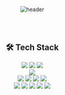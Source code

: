 <div align="center">

![header](https://readme-typing-svg.demolab.com?font=Caveat&weight=700&size=50&duration=1&pause=997&color=6994CDEE&vCenter=true&repeat=false&random=false&width=525&height=100&lines=Welcom+to+Jaekyeong's+Github!)
  
</div>

</br></br>

<!-- <h2 align="center"> 🎤 Introduction </h2>
<div align="center"></div> -->

<!-- 
[icon reference]
https://simpleicons.org/
-->
<h2 align="center"><b>🛠 Tech Stack</b></h2>
<div align="center">
  <div>
    <img src="https://img.shields.io/badge/React-61DAFB?style=flat-square&logo=React&logoColor=black"/>
    <img src="https://img.shields.io/badge/Next.js-000000?style=flat-square&logo=Next.js&logoColor=white"/>
    <img src="https://img.shields.io/badge/Vue.js-4FC08D?style=flat-square&logo=Vue.js&logoColor=white"/>
  </div>  
  <div>
    <img src="https://img.shields.io/badge/redux-764ABC?style=flat-square&logo=redux&logoColor=white"/>
  </div>
  <div>
    <img src="https://img.shields.io/badge/HTML5-E34F26?style=flat-square&logo=html5&logoColor=white"/>
    <img src="https://img.shields.io/badge/CSS3-1572B6?style=flat-square&logo=css3&logoColor=white"/>
    <img src="https://img.shields.io/badge/jQuery-0769AD?style=flat-square&logo=jQuery&logoColor=white"/>
    <img src="https://img.shields.io/badge/thymeleaf-005F0F?style=flat-square&logo=thymeleaf&logoColor=white"/>
  </div>
  <div>
    <img src="https://img.shields.io/badge/Sass-CC6699?style=flat-square&logo=Sass&logoColor=white"/>
    <img src="https://img.shields.io/badge/styled components-DB7093?style=flat-square&logo=styled-components&logoColor=white"/>  
    <img src="https://img.shields.io/badge/Tailwind CSS-06B6D4?style=flat-square&logo=Tailwind CSS&logoColor=white"/>
    <img src="https://img.shields.io/badge/mui-007FFF?style=flat-square&logo=mui&logoColor=white"/>
    <img src="https://img.shields.io/badge/bootstrap-7952B3?style=flat-square&logo=bootstrap&logoColor=white"/>  
  </div>
</div>


<!-- <h2 align="center"><b>📼 Github Status</b></h2>
<table align="center" style="border: none;"><tr><td valign="center" width="50%">
<img src="https://github-readme-stats.vercel.app/api?username=ujkey&show_icons=true&theme=nord&count_private=true&hide_border=true" align="center" style="width: 100%" />
</td><td valign="center" width="50%">
<img src="https://github-readme-stats.vercel.app/api/top-langs/?username=ujkey&hide_border=true&layout=compact" align="center" style="width: 100%" />
</td></tr></table> 
</br> -->
